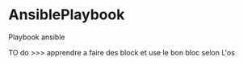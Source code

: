# AnsiblePlaybook
Playbook ansible 

TO do >>> apprendre a faire des block et use le bon bloc selon L'os 
